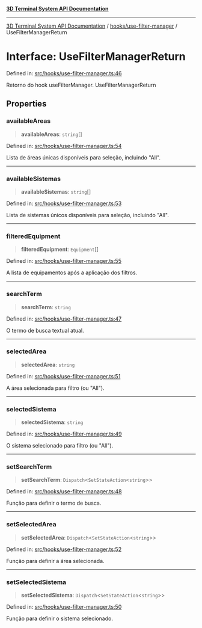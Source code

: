 [**3D Terminal System API Documentation**](../../../README.md)

***

[3D Terminal System API Documentation](../../../README.md) / [hooks/use-filter-manager](../README.md) / UseFilterManagerReturn

# Interface: UseFilterManagerReturn

Defined in: [src/hooks/use-filter-manager.ts:46](https://github.com/Dicommunitas/ThreeJS_Terminal_3D2/blob/894502f47f0ff64fee1a1aeae66790ab4080c55e/src/hooks/use-filter-manager.ts#L46)

Retorno do hook useFilterManager.
 UseFilterManagerReturn

## Properties

### availableAreas

> **availableAreas**: `string`[]

Defined in: [src/hooks/use-filter-manager.ts:54](https://github.com/Dicommunitas/ThreeJS_Terminal_3D2/blob/894502f47f0ff64fee1a1aeae66790ab4080c55e/src/hooks/use-filter-manager.ts#L54)

Lista de áreas únicas disponíveis para seleção, incluindo "All".

***

### availableSistemas

> **availableSistemas**: `string`[]

Defined in: [src/hooks/use-filter-manager.ts:53](https://github.com/Dicommunitas/ThreeJS_Terminal_3D2/blob/894502f47f0ff64fee1a1aeae66790ab4080c55e/src/hooks/use-filter-manager.ts#L53)

Lista de sistemas únicos disponíveis para seleção, incluindo "All".

***

### filteredEquipment

> **filteredEquipment**: `Equipment`[]

Defined in: [src/hooks/use-filter-manager.ts:55](https://github.com/Dicommunitas/ThreeJS_Terminal_3D2/blob/894502f47f0ff64fee1a1aeae66790ab4080c55e/src/hooks/use-filter-manager.ts#L55)

A lista de equipamentos após a aplicação dos filtros.

***

### searchTerm

> **searchTerm**: `string`

Defined in: [src/hooks/use-filter-manager.ts:47](https://github.com/Dicommunitas/ThreeJS_Terminal_3D2/blob/894502f47f0ff64fee1a1aeae66790ab4080c55e/src/hooks/use-filter-manager.ts#L47)

O termo de busca textual atual.

***

### selectedArea

> **selectedArea**: `string`

Defined in: [src/hooks/use-filter-manager.ts:51](https://github.com/Dicommunitas/ThreeJS_Terminal_3D2/blob/894502f47f0ff64fee1a1aeae66790ab4080c55e/src/hooks/use-filter-manager.ts#L51)

A área selecionada para filtro (ou "All").

***

### selectedSistema

> **selectedSistema**: `string`

Defined in: [src/hooks/use-filter-manager.ts:49](https://github.com/Dicommunitas/ThreeJS_Terminal_3D2/blob/894502f47f0ff64fee1a1aeae66790ab4080c55e/src/hooks/use-filter-manager.ts#L49)

O sistema selecionado para filtro (ou "All").

***

### setSearchTerm

> **setSearchTerm**: `Dispatch`\<`SetStateAction`\<`string`\>\>

Defined in: [src/hooks/use-filter-manager.ts:48](https://github.com/Dicommunitas/ThreeJS_Terminal_3D2/blob/894502f47f0ff64fee1a1aeae66790ab4080c55e/src/hooks/use-filter-manager.ts#L48)

Função para definir o termo de busca.

***

### setSelectedArea

> **setSelectedArea**: `Dispatch`\<`SetStateAction`\<`string`\>\>

Defined in: [src/hooks/use-filter-manager.ts:52](https://github.com/Dicommunitas/ThreeJS_Terminal_3D2/blob/894502f47f0ff64fee1a1aeae66790ab4080c55e/src/hooks/use-filter-manager.ts#L52)

Função para definir a área selecionada.

***

### setSelectedSistema

> **setSelectedSistema**: `Dispatch`\<`SetStateAction`\<`string`\>\>

Defined in: [src/hooks/use-filter-manager.ts:50](https://github.com/Dicommunitas/ThreeJS_Terminal_3D2/blob/894502f47f0ff64fee1a1aeae66790ab4080c55e/src/hooks/use-filter-manager.ts#L50)

Função para definir o sistema selecionado.
